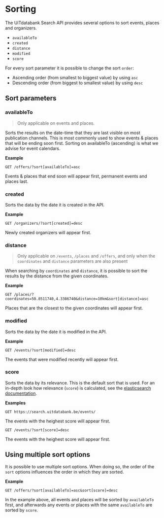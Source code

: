 # Sorting

The UiTdatabank Search API provides several options to sort events, places and organizers.

* `availableTo`
* `created`
* `distance`
* `modified`
* `score`

For every sort parameter it is possible to change the sort `order`:

* Ascending order (from smallest to biggest value) by using `asc`
* Descending order (from biggest to smallest value) by using `desc`

## Sort parameters

### availableTo

<!-- theme: info -->

> Only applicable on events and places.

Sorts the results on the date-time that they are last visible on most publication channels. This is most commonly used to show events & places that will be ending soon first. Sorting on availableTo (ascending) is what we advise for event calendars.

**Example**

```
GET /offers/?sort[availableTo]=asc
```

Events & places that end soon will appear first, permanent events and places last.

### created

Sorts the data by the date it is created in the API.

**Example**

```
GET /organizers/?sort[created]=desc
```

Newly created organizers will appear first.

### distance

<!-- theme: info -->

> Only applicable on `/events`, `/places` and `/offers`, and only when the `coordinates` and `distance` parameters are also present

When searching by `coordinates` and `distance`, it is possible to sort the results by the distance from the given coordinates.

**Example**

```
GET /places/?coordinates=50.8511740,4.3386740&distance=10km&sort[distance]=asc
```

Places that are the closest to the given coordinates will appear first.

### modified

Sorts the data by the date it is modified in the API.

**Example**

```
GET /events/?sort[modified]=desc
```

The events that were modified recently will appear first.

### score

Sorts the data by its relevance. This is the default sort that is used. For an in-depth look how relevance (`score`) is calculated, see the [elasticsearch documentation](https://www.elastic.co/guide/en/elasticsearch/guide/current/relevance-intro.html).

**Examples**

```
GET https://search.uitdatabank.be/events/
```

The events with the heighest score will appear first.

```
GET /events/?sort[score]=desc
```

The events with the heighest score will appear first.

## Using multiple sort options

It is possible to use multiple sort options. When doing so, the order of the `sort` options influences the order in which they are sorted.

**Example**

```
GET /offers/?sort[availableTo]=asc&sort[score]=desc
```

In the example above, all events and places will be sorted by `availableTo` first, and afterwards any events or places with the same `availableTo` are sorted by `score`.
